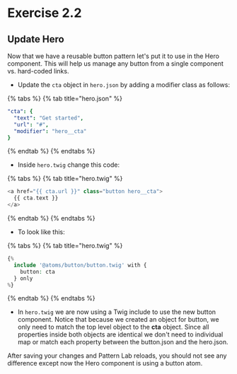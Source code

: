 # Exercise 2.2

## Update Hero

Now that we have a reusable button pattern let's put it to use in the Hero component. This will help us manage any button from a single component vs. hard-coded links.

* Update the `cta` object in `hero.json` by adding a modifier class as follows:

{% tabs %}
{% tab title="hero.json" %}
```yaml
"cta": {
  "text": "Get started",
  "url": "#",
  "modifier": "hero__cta"
}
```
{% endtab %}
{% endtabs %}

* Inside `hero.twig` change this code:

{% tabs %}
{% tab title="hero.twig" %}
```php
<a href="{{ cta.url }}" class="button hero__cta">
  {{ cta.text }}
</a>
```
{% endtab %}
{% endtabs %}

* To look like this:

{% tabs %}
{% tab title="hero.twig" %}
```php
{%
  include '@atoms/button/button.twig' with {
    button: cta
  } only
%}
```
{% endtab %}
{% endtabs %}

* In `hero.twig` we are now using a Twig include to use the new button component.  Notice that because we created an object for button, we only need to match the top level object to the **cta** object.  Since all properties inside both objects are identical we don't need to individual map or match each property between the button.json and the hero.json.

After saving your changes and Pattern Lab reloads, you should not see any difference except now the Hero component is using a button atom.

